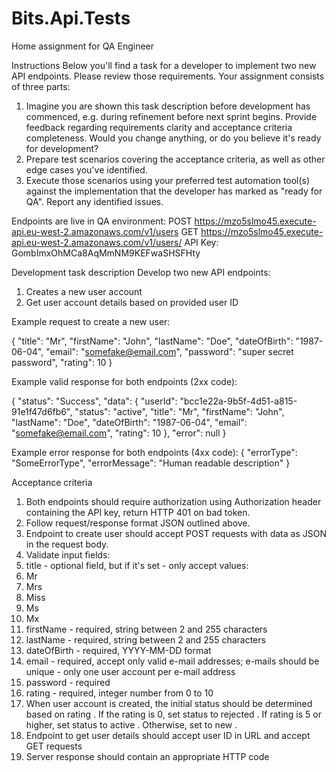 # Bits.Api.Tests

Home assignment for QA Engineer

Instructions
Below you'll find a task for a developer to implement two new API endpoints. Please
review those requirements. Your assignment consists of three parts:

1. Imagine you are shown this task description before development has commenced,
e.g. during refinement before next sprint begins. Provide feedback regarding
requirements clarity and acceptance criteria completeness. Would you change
anything, or do you believe it's ready for development?
2. Prepare test scenarios covering the acceptance criteria, as well as other edge
cases you've identified.
3. Execute those scenarios using your preferred test automation tool(s) against
the implementation that the developer has marked as "ready for QA". Report any
identified issues.

Endpoints are live in QA environment:
POST https://mzo5slmo45.execute-api.eu-west-2.amazonaws.com/v1/users
GET https://mzo5slmo45.execute-api.eu-west-2.amazonaws.com/v1/users/<userId>
API Key: GombImxOhMCa8AqMmNM9KEFwaSHSFHty

Development task description
Develop two new API endpoints:
1. Creates a new user account
2. Get user account details based on provided user ID

Example request to create a new user:

{
"title": "Mr",
"firstName": "John",
"lastName": "Doe",
"dateOfBirth": "1987-06-04",
"email": "somefake@email.com",
"password": "super secret password",
"rating": 10
}

Example valid response for both endpoints (2xx code):

{
"status": "Success",
"data": {
"userId": "bcc1e22a-9b5f-4d51-a815-91e1f47d6fb6",
"status": "active",
"title": "Mr",
"firstName": "John",
"lastName": "Doe",
"dateOfBirth": "1987-06-04",
"email": "somefake@email.com",
"rating": 10
},
"error": null
}

Example error response for both endpoints (4xx code):
{
"errorType": "SomeErrorType",
"errorMessage": "Human readable description"
}

Acceptance criteria
1. Both endpoints should require authorization using Authorization header
containing the API key, return HTTP 401 on bad token.
2. Follow request/response format JSON outlined above.
3. Endpoint to create user should accept POST requests with data as JSON in the
request body.
4. Validate input fields:
1. title - optional field, but if it's set - only accept values:
1. Mr
2. Mrs
3. Miss
4. Ms
5. Mx
2. firstName - required, string between 2 and 255 characters
3. lastName - required, string between 2 and 255 characters
4. dateOfBirth - required, YYYY-MM-DD format
5. email - required, accept only valid e-mail addresses; e-mails should be
unique - only one user account per e-mail address
6. password - required
7. rating - required, integer number from 0 to 10
5. When user account is created, the initial status should be determined based on
rating . If the rating is 0, set status to rejected . If rating is 5 or higher,
set status to active . Otherwise, set to new .
6. Endpoint to get user details should accept user ID in URL and accept GET
requests
7. Server response should contain an appropriate HTTP code